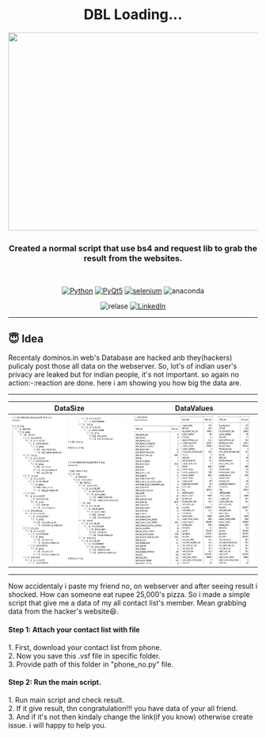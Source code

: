 <h1 align="center"> DBL Loading... </h1>
<div align= "center">
  <img src="https://user-images.githubusercontent.com/84271454/128768502-0026cfb6-27de-47e1-9869-bee42082ad5a.png" width="700" height="400"/>
  <h3>Created a normal script that use bs4 and request lib to grab the result from the websites.</h3>
</div><br>
<div align="center">

[![Python](https://img.shields.io/badge/python-3.8-brightgreen)](https://www.python.org)
[![PyQt5](https://img.shields.io/badge/request-2.26.0-orange)](https://realpython.com/python-requests/)
[![selenium](https://img.shields.io/badge/BS4-4.9.3-blue)](https://www.crummy.com/software/BeautifulSoup/bs4/doc/)
![anaconda](https://img.shields.io/badge/Anaconda.org-1.3.1-blue)

![relase](https://img.shields.io/badge/release-v0.0.64-red)
[![LinkedIn](https://img.shields.io/badge/-LinkedIn-black.svg?style=flat-square&logo=linkedin&colorB=555)](https://www.linkedin.com/in/dharmrajchauhan/)<br>
</div>

---
## :innocent: Idea
Recentaly dominos.in web's Database are hacked anb they(hackers) pulicaly post those all data on the webserver. So, lot's of indian user's privacy are leaked but for indian people, it's not important. so again no action:-:reaction are done. here i am showing you how big the data are.

---
|DataSize|DataValues|
|:---:|:---:|
|<img src="https://github.com/Ubtohts/Dominosdatagrabber/blob/main/image/1st-image.jpg" width="450" height="300">|<img src="https://github.com/Ubtohts/Dominosdatagrabber/blob/main/image/2nd-image.jpg" width="450" height="300">|<br><br>


---
Now accidentaly i paste my friend no, on webserver and after seeing result i shocked. How can someone eat rupee 25,000's 
pizza. So i made a simple script that give me a data of my all contact list's member. Mean grabbing data from the hacker's website😆.

<h4>Step 1: Attach your contact list with file</h4>
1.  First, download your contact list from phone.</br>
2.  Now you save this .vsf file in specific folder.</br>
3.  Provide path of this folder in "phone_no.py" file.</br>

<h4>Step 2: Run the main script.</h4>
1.  Run main script and check result.</br>
2.  If it give result, thn congratulation!!! you have data of your all friend.</br>
3.  And if it's not then kindaly change the link(if you know) otherwise create issue. i will happy to help you.</br>
